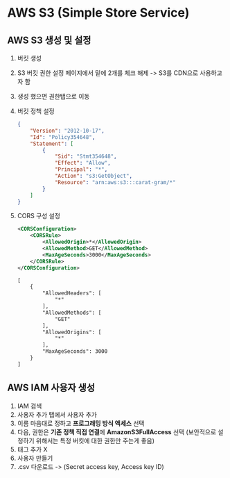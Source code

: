 # AWS S3 (Simple Store Service)



## AWS S3 생성 및 설정

1. 버킷 생성

2. S3 버킷 권한 설정 페이지에서 밑에 2개를 체크 해제 -> S3를 CDN으로 사용하고자 함

3. 생성 했으면 권한탭으로 이동

4. 버킷 정책 설정

   ```json
   {
       "Version": "2012-10-17",
       "Id": "Policy354648",
       "Statement": [
           {
               "Sid": "Stmt354648",
               "Effect": "Allow",
               "Principal": "*",
               "Action": "s3:GetObject",
               "Resource": "arn:aws:s3:::carat-gram/*"
           }
       ]
   }
   ```

5. CORS 구성 설정

   ```xml
   <CORSConfiguration>
       <CORSRule>
           <AllowedOrigin>*</AllowedOrigin>
           <AllowedMethod>GET</AllowedMethod>
           <MaxAgeSeconds>3000</MaxAgeSeconds>
       </CORSRule>
   </CORSConfiguration>
   
   [
       {
           "AllowedHeaders": [
               "*"
           ],
           "AllowedMethods": [
               "GET"
           ],
           "AllowedOrigins": [
               "*"
           ],
           "MaxAgeSeconds": 3000
       }
   ]
   ```



## AWS IAM 사용자 생성

1. IAM 검색
2. 사용자 추가 탭에서 사용자 추가
3. 이름 마음대로 정하고 **프로그래밍 방식 액세스** 선택
4. 다음, 권한은 **기존 정책 직접 연결**에 **AmazonS3FullAccess** 선택 (보안적으로 설정하기 위해서는 특정 버킷에 대한 권한만 주는게 좋음)
5. 태그 추가 X
6. 사용자 만들기
7. .csv 다운로드 -> (Secret access key, Access key ID)